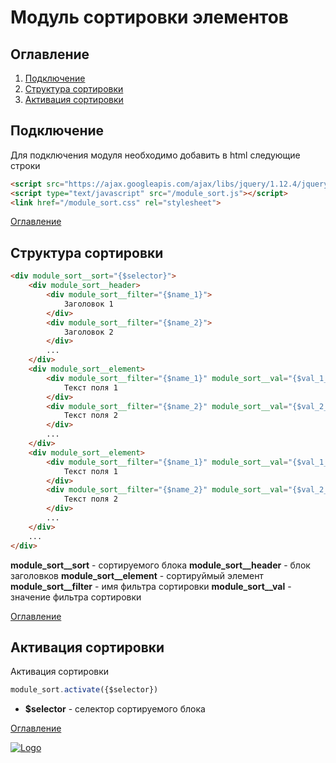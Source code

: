 # Модуль сортировки элементов

## Оглавление

1. [Подключение](#Подключение)
2. [Структура сортировки](#Структура_сортировки)
3. [Активация сортировки](#Активация_сортировки)





## Подключение

Для подключения модуля необходимо добавить в html следующие строки

```html
<script src="https://ajax.googleapis.com/ajax/libs/jquery/1.12.4/jquery.min.js"></script>
<script type="text/javascript" src="/module_sort.js"></script>
<link href="/module_sort.css" rel="stylesheet">
```

[Оглавление](#Оглавление)





## Структура сортировки

```html
<div module_sort__sort="{$selector}">
	<div module_sort__header>
		<div module_sort__filter="{$name_1}">
			Заголовок 1
		</div>
		<div module_sort__filter="{$name_2}">
			Заголовок 2
		</div>
		...
	</div>
	<div module_sort__element>
		<div module_sort__filter="{$name_1}" module_sort__val="{$val_1_1}">
			Текст поля 1
		</div>
		<div module_sort__filter="{$name_2}" module_sort__val="{$val_2_1}">
			Текст поля 2
		</div>
		...
	</div>
	<div module_sort__element>
		<div module_sort__filter="{$name_1}" module_sort__val="{$val_1_2}">
			Текст поля 1
		</div>
		<div module_sort__filter="{$name_2}" module_sort__val="{$val_2_2}">
			Текст поля 2
		</div>
		...
	</div>
	...
</div>
```

**module_sort__sort** - сортируемого блока
**module_sort__header** - блок заголовков
**module_sort__element** - сортируймый элемент
**module_sort__filter** - имя фильтра сортировки
**module_sort__val** - значение фильтра сортировки

[Оглавление](#Оглавление)





## Активация сортировки

Активация сортировки

```JavaScript
module_sort.activate({$selector})
```

- **$selector** - селектор сортируемого блока


[Оглавление](#Оглавление)





[![Logo](https://avatars0.githubusercontent.com/u/32844979?s=50 "RusaDrako")](https://github.com/RusaDrako/)
